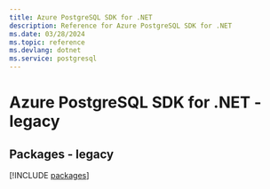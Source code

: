 ```yaml
---
title: Azure PostgreSQL SDK for .NET
description: Reference for Azure PostgreSQL SDK for .NET
ms.date: 03/28/2024
ms.topic: reference
ms.devlang: dotnet
ms.service: postgresql
---
```

# Azure PostgreSQL SDK for .NET - legacy
## Packages - legacy
[!INCLUDE [packages](postgresql-index.md)]